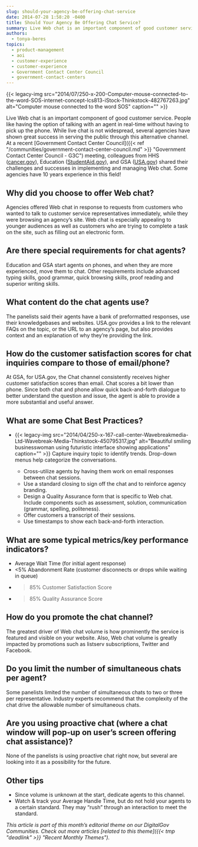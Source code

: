 ```yaml
---
slug: should-your-agency-be-offering-chat-service
date: 2014-07-28 1:58:20 -0400
title: Should Your Agency Be Offering Chat Service?
summary: Live Web chat is an important component of good customer service. People like having the option of talking with an agent in real-time without having to pick up the phone. While live chat is not widespread, several agencies have shown great success in serving the public through this alternative channel. At a recent Government Contact
authors:
  - tonya-beres
topics:
  - product-management
  - aoi
  - customer-experience
  - customer-experience
  - Government Contact Center Council
  - government-contact-centers
---
```


{{< legacy-img src="2014/07/250-x-200-Computer-mouse-connected-to-the-word-SOS-internet-concept-lcs813-iStock-Thinkstock-482767263.jpg" alt="Computer mouse connected to the word SOS" caption="" >}}

Live Web chat is an important component of good customer service. People like having the option of talking with an agent in real-time without having to pick up the phone. While live chat is not widespread, several agencies have shown great success in serving the public through this alternative channel. At a recent [Government Contact Center Council]({{< ref "/communities/government-contact-center-council.md" >}} "Government Contact Center Council - G3C") meeting, colleagues from HHS ([cancer.gov](http://www.cancer.gov/)), Education ([StudentAid.gov](https://studentaid.ed.gov/)), and GSA ([USA.gov](http://www.usa.gov/)) shared their challenges and successes in implementing and managing Web chat. Some agencies have 10 years experience in this field!

## Why did you choose to offer Web chat?

Agencies offered Web chat in response to requests from customers who wanted to talk to customer service representatives immediately, while they were browsing an agency’s site. Web chat is especially appealing to younger audiences as well as customers who are trying to complete a task on the site, such as filling out an electronic form.

## Are there special requirements for chat agents?

Education and GSA start agents on phones, and when they are more experienced, move them to chat. Other requirements include advanced typing skills, good grammar, quick browsing skills, proof reading and superior writing skills.

## What content do the chat agents use?

The panelists said their agents have a bank of preformatted responses, use their knowledgebases and websites. USA.gov provides a link to the relevant FAQs on the topic, or the URL to an agency’s page, but also provides context and an explanation of why they’re providing the link.

## How do the customer satisfaction scores for chat inquiries compare to those of email/phone?

At GSA, for USA.gov, the Chat channel consistently receives higher customer satisfaction scores than email. Chat scores a bit lower than phone. Since both chat and phone allow quick back-and-forth dialogue to better understand the question and issue, the agent is able to provide a more substantial and useful answer.

## What are some Chat Best Practices?

  * {{< legacy-img src="2014/04/250-x-167-call-center-Wavebreakmedia-Ltd-Wavebreak-Media-Thinkstock-450795317.jpg" alt="Beautiful smiling businesswoman using futuristic interface showing applications" caption="" >}}
    Capture inquiry topic to identify trends. Drop-down menus help categorize the conversations.</li>

      * Cross-utilize agents by having them work on email responses between chat sessions.
      * Use a standard closing to sign off the chat and to reinforce agency branding.
      * Design a Quality Assurance form that is specific to Web chat. Include components such as assessment, solution, communication (grammar, spelling, politeness).
      * Offer customers a transcript of their sessions.
      * Use timestamps to show each back-and-forth interaction.</ul>

    ## What are some typical metrics/key performance indicators?

      * Average Wait Time (for initial agent response)
      * <5% Abandonment Rate (customer disconnects or drops while waiting in queue)
      * >85% Customer Satisfaction Score
      * >85% Quality Assurance Score

    ## How do you promote the chat channel?

    The greatest driver of Web chat volume is how prominently the service is featured and visible on your website. Also, Web chat volume is greatly impacted by promotions such as listserv subscriptions, Twitter and Facebook.

    ## Do you limit the number of simultaneous chats per agent?

    Some panelists limited the number of simultaneous chats to two or three per representative. Industry experts recommend that the complexity of the chat drive the allowable number of simultaneous chats.

    ## Are you using proactive chat (where a chat window will pop-up on user’s screen offering chat assistance)?

    None of the panelists is using proactive chat right now, but several are looking into it as a possibility for the future.

    ## Other tips

      * Since volume is unknown at the start, dedicate agents to this channel.
      * Watch & track your Average Handle Time, but do not hold your agents to a certain standard. They may “rush” through an interaction to meet the standard.

    _This article is part of this month&#8217;s editorial theme on our DigitalGov Communities. Check out more articles [related to this theme]({{< tmp "deadlink" >}} "Recent Monthly Themes")._
